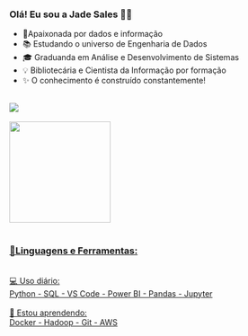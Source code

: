 ### Olá! Eu sou a Jade Sales 👩‍💻

- 💜Apaixonada por dados e informação
- 📚 Estudando o universo de Engenharia de Dados
- 🎓 Graduanda em Análise e Desenvolvimento de Sistemas 
- 💡 Bibliotecária e Cientista da Informação por formação
- ✨ O conhecimento é construído constantemente!  


<br>
 
 <div>
     <a href="https://www.linkedin.com/in/jade-snascimento/" target="_blank"><img src="https://img.shields.io/badge/-LinkedIn-%230077B5?style=for-the-badge&logo=linkedin&logoColor=white" target="_blank"></a> 
 </div>

<br>

<div>
 <a href="https://github.com/jadeSales">
 <img height="180em" src="https://github-readme-stats.vercel.app/api/top-langs/?username=jadeSales&layout=compact&langs_count=7&theme=dracula"/>
</div>
<br>
 
### 🚀Linguagens e Ferramentas: 
<br>
💻 Uso diário: <br>
Python - SQL - VS Code - Power BI - Pandas - Jupyter 
<br>
<br>
🌱 Estou aprendendo: <br>
Docker - Hadoop - Git - AWS 

